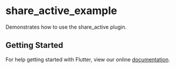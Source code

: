 # share_active_example

Demonstrates how to use the share_active plugin.

## Getting Started

For help getting started with Flutter, view our online
[documentation](https://flutter.io/).

